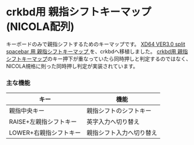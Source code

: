 # crkbd用 親指シフトキーマップ (NICOLA配列)

キーボードのみで親指シフトするためのキーマップです。
[XD64 VER3.0 split spacebar 用 親指シフトキーマップ ](https://github.com/sadaoikebe/qmk_firmware/tree/master/keyboards/xd64/keymaps/nicola)を、crkbdへ移植しました。
[crkbd用 親指シフトキーマップ](https://github.com/eswai/qmk_firmware/tree/master/keyboards/crkbd/keymaps/nicola2)のキー押下が重なっていたら同時押しと判定するのではなく、NICOLA規格に則った同時押し判定が実装されています。

### 主な機能

|キー|機能|
|----|----|
|親指中央キー|親指シフトのシフトキー|
|RAISE+左親指シフトキー|英字入力へ切り替え|
|LOWER+右親指シフトキー|親指シフト入力へ切り替え|
